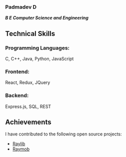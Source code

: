 ### Padmadev D
***B E Computer Science and Engineering***

## Technical Skills
### Programming Languages:
  C, C++, Java, Python, JavaScript
### Frontend:
  React, Redux, JQuery
### Backend:
  Express.js, SQL, REST

## Achievements
I have contributed to the following open source projects:
- [Raylib](https://github.com/raysan5/raylib)
- [Raymob](https://github.com/Bigfoot71/raymob)
